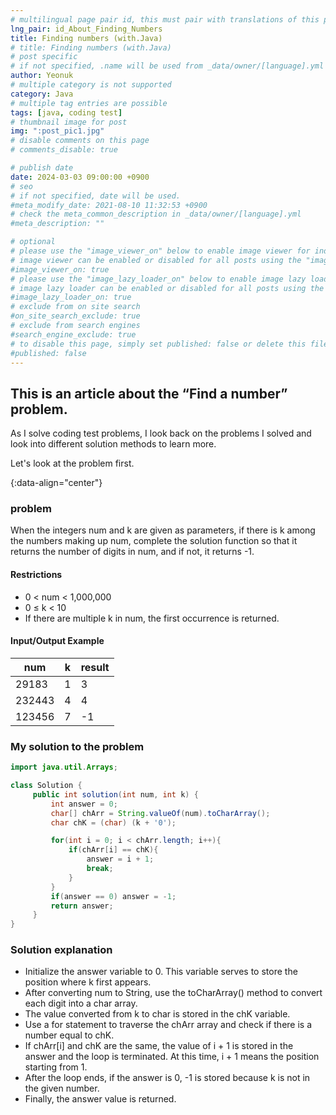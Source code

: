 ```yaml
---
# multilingual page pair id, this must pair with translations of this page. (This name must be unique)
lng_pair: id_About_Finding_Numbers
title: Finding numbers (with.Java)
# title: Finding numbers (with.Java)
# post specific
# if not specified, .name will be used from _data/owner/[language].yml
author: Yeonuk
# multiple category is not supported
category: Java
# multiple tag entries are possible
tags: [java, coding test]
# thumbnail image for post
img: ":post_pic1.jpg"
# disable comments on this page
# comments_disable: true

# publish date
date: 2024-03-03 09:00:00 +0900
# seo
# if not specified, date will be used.
#meta_modify_date: 2021-08-10 11:32:53 +0900
# check the meta_common_description in _data/owner/[language].yml
#meta_description: ""

# optional
# please use the "image_viewer_on" below to enable image viewer for individual pages or posts (_posts/ or [language]/_posts folders).
# image viewer can be enabled or disabled for all posts using the "image_viewer_posts: true" setting in _data/conf/main.yml.
#image_viewer_on: true
# please use the "image_lazy_loader_on" below to enable image lazy loader for individual pages or posts (_posts/ or [language]/_posts folders).
# image lazy loader can be enabled or disabled for all posts using the "image_lazy_loader_posts: true" setting in _data/conf/main.yml.
#image_lazy_loader_on: true
# exclude from on site search
#on_site_search_exclude: true
# exclude from search engines
#search_engine_exclude: true
# to disable this page, simply set published: false or delete this file
#published: false
---
```


<!-- outline-start -->

## This is an article about the “Find a number” problem.

As I solve coding test problems, I look back on the problems I solved and look into different solution methods to learn more.

Let's look at the problem first.

{:data-align="center"}

<!-- outline-end -->

### problem

When the integers num and k are given as parameters, if there is k among the numbers making up num, complete the solution function so that it returns the number of digits in num, and if not, it returns -1.

#### Restrictions

- 0 < num < 1,000,000
- 0 ≤ k < 10
- If there are multiple k in num, the first occurrence is returned.

#### Input/Output Example

| num    | k   | result |
| ------ | --- | ------ |
| 29183  | 1   | 3      |
| 232443 | 4   | 4      |
| 123456 | 7   | -1     |

<!-- | start_num | end_num | result |
| --------- | ------- | ------ |
| 10 | 3 | 0 | -->

### My solution to the problem

```java
import java.util.Arrays;

class Solution {
     public int solution(int num, int k) {
         int answer = 0;
         char[] chArr = String.valueOf(num).toCharArray();
         char chK = (char) (k + '0');

         for(int i = 0; i < chArr.length; i++){
             if(chArr[i] == chK){
                 answer = i + 1;
                 break;
             }
         }
         if(answer == 0) answer = -1;
         return answer;
     }
}
```

### Solution explanation

- Initialize the answer variable to 0. This variable serves to store the position where k first appears.
- After converting num to String, use the toCharArray() method to convert each digit into a char array.
- The value converted from k to char is stored in the chK variable.
- Use a for statement to traverse the chArr array and check if there is a number equal to chK.
- If chArr[i] and chK are the same, the value of i + 1 is stored in the answer and the loop is terminated. At this time, i + 1 means the position starting from 1.
- After the loop ends, if the answer is 0, -1 is stored because k is not in the given number.
- Finally, the answer value is returned.
